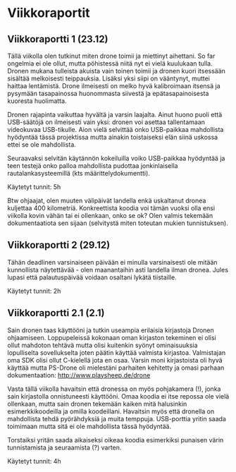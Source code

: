 # Viikkoraportit

## Viikkoraportti 1 (23.12)

Tällä viikolla olen tutkinut miten drone toimii ja miettinyt aihettani. So far ongelmia ei ole ollut, mutta pöhistessä niitä nyt ei vielä kuulukaan tulla. Dronen mukana tulleista akuista vain toinen toimii ja dronen kuori itsessään sisältää melkoisesti teippauksia. Lisäksi yksi siipi on vääntynyt, muttei haittaa lentämistä. Drone ilmeisesti on melko hyvä kalibroimaan itsensä ja pysymään tasapainossa huonommasta siivestä ja epätasapainoisesta kuoresta huolimatta.

Dronen rajapinta vaikuttaa hyvältä ja varsin laajalta. Ainut huono puoli että USB-säätöjä on ilmeisesti vain yksi: dronen voi asettaa tallentamaan videokuvaa USB-tikulle. Aion vielä selvittää onko USB-paikkaa mahdollista hyödyntää tässä projektissa mutta ainakin toistaiseksi elän siinä uskossa ettei se ole mahdollista.

Seuraavaksi selvitän käytännön kokeiluilla voiko USB-paikkaa hyödyntää ja teen testejä onko palloa mahdollista pudottaa jonkinlaisella rautalankasysteemillä (kts määrittelydokumentti). 

Käytetyt tunnit: 5h

Btw ohjaajat, olen muuten välipäivät landella enkä uskaltanut dronea kuljettaa 400 kilometriä. Konkreettista koodia voi tämän vuoksi olla ensi viikolla kovin vähän tai ei ollenkaan, onko se ok? Olen valmis tekemään dokumentaatiota sen sijaan (selvitystä miten toteutan mukien tunnistuksen).

## Viikkoraportti 2 (29.12)

Tähän deadlinen varsinaiseen päivään ei minulla varsinaisesti ole mitään kunnollista näytettävää - olen maanantaihin asti landella ilman dronea. Jules lupasi että palautuspäivää voidaan osaltani lykätä tiistaille.

Käytetyt tunnit: 2h

## Viikkoraportti 2.1 (2.1)

Sain dronen taas käyttööni ja tutkin useampia erilaisia kirjastoja Dronen ohjaamiseen. Loppupeleissä kokonaan oman kirjaston tekeminen ei olisi ollut mahdoton tehtävä mutta olisi kuitenkin syönyt ominaisuuksia lopulliselta sovellukselta joten päätin käyttää valmista kirjastoa. Valmistajan oma SDK olisi ollut C-kielellä jota en osaa. Varsin moni kirjastoista oli hyvä käyttää mutta PS-Drone oli mielestäni parhaiten kehitetty ja omasi parhaan dokumentaation: http://www.playsheep.de/drone

Vasta tällä viikolla havaitsin että dronessa on myös pohjakamera (!), jonka sain kirjastolla onnistuneesti käyttööni. Omaa koodia ei itse repossa ole vielä ollenkaan, mutta sain dronen tekemään kaiken mitä halusinkin esimerkkikoodeilla ja omilla koodeillani. Havaitsin myös että dronella on mahdollista tehdä pyörähdyksiä ja muita temppuja. USB-porttia yritin saada toimimaan mutta sitä ei ole mahdollista tässä hyödyntää.

Torstaiksi yritän saada aikaiseksi oikeaa koodia esimerkiksi punaisen värin tunnistamista ja seuraamista (?) varten.

Käytetyt tunnit: 4h
